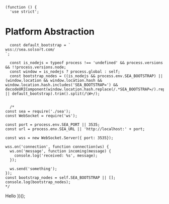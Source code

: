     (function () {
      'use strict';
# Platform Abstraction
    
      const default_bootstrap = `
    wss://sea.solsort.com/
    `;
    
      const is_nodejs = typeof process !== 'undefined' && process.versions && !!process.versions.node;
      const window = is_nodejs ? process.global : self;
      const bootstrap_nodes = ((is_nodejs && process.env.SEA_BOOTSTRAP) || (window.location && window.location.hash && window.location.hash.includes('SEA_BOOTSTRAP=') && decodeURIComponent(window.location.hash.replace(/.*SEA_BOOTSTRAP=/).replace(/[&].*/))) || default_bootstrap).trim().split(/\W+/);
    
    
      /*
    const sea = require('./sea');
    const WebSocket = require('ws');
    
    const port = process.env.SEA_PORT || 3535;
    const url = process.env.SEA_URL || 'http://localhost:' + port;
    
    const wss = new WebSocket.Server({ port: 3535});
    
    wss.on('connection', function connection(ws) {
      ws.on('message', function incoming(message) {
        console.log('received: %s', message);
      });
    
      ws.send('something');
    });
    const bootstrap_nodes = self.SEA_BOOTSTRAP || [];
    console.log(bootstrap_nodes);
    */
Hello
    })();
    
    
